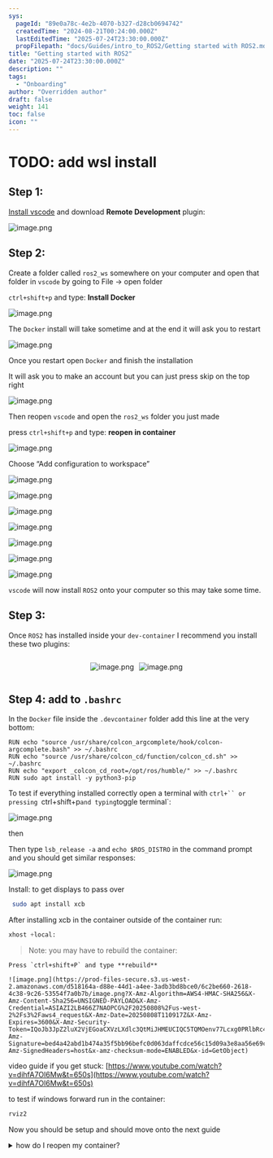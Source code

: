 ```yaml
---
sys:
  pageId: "89e0a78c-4e2b-4070-b327-d28cb0694742"
  createdTime: "2024-08-21T00:24:00.000Z"
  lastEditedTime: "2025-07-24T23:30:00.000Z"
  propFilepath: "docs/Guides/intro_to_ROS2/Getting started with ROS2.md"
title: "Getting started with ROS2"
date: "2025-07-24T23:30:00.000Z"
description: ""
tags:
  - "Onboarding"
author: "Overridden author"
draft: false
weight: 141
toc: false
icon: ""
---
```


# TODO: add wsl install

## Step 1:

[Install vscode](https://code.visualstudio.com/download) and download **Remote Development** plugin:

![image.png](https://prod-files-secure.s3.us-west-2.amazonaws.com/d518164a-d88e-44d1-a4ee-3adb3bd8bce0/efb52993-1881-4a40-b95e-6f020334f022/image.png?X-Amz-Algorithm=AWS4-HMAC-SHA256&X-Amz-Content-Sha256=UNSIGNED-PAYLOAD&X-Amz-Credential=ASIAZI2LB4667M3KQ7OX%2F20250808%2Fus-west-2%2Fs3%2Faws4_request&X-Amz-Date=20250808T110910Z&X-Amz-Expires=3600&X-Amz-Security-Token=IQoJb3JpZ2luX2VjEGoaCXVzLXdlc3QtMiJGMEQCIAx%2FKUjnpAKR10CFmeTWgcch1p5g6pkcHN6hpjm%2BUZT1AiB%2BNEsQhpvge%2BpQT7bfB%2BzQU5hRlxWWyzMgGgNQyBBPeiqIBAij%2F%2F%2F%2F%2F%2F%2F%2F%2F%2F8BEAAaDDYzNzQyMzE4MzgwNSIMHqeOm1YX%2FRuY2bvhKtwDMDXTpsw9Ae4%2FhtFRpgrCML8jvJq6G%2FGjBzXSzPV1mYJ8AdsD3hMWG1wLyuzt1qPvEPBF6n%2BFgF%2BrV9U2qiPXlZ7IHyRSHRhMoHOkMEU8tuDlpoZWBbuQsyQCOdByP6niPaN8w3OrUgOqZxBRka6TZnIh9XVyDkFm0q%2FbXbTBgSYGTUry7WJdyc3YoWOc1IfjngWFVNlUmWh7CQpK%2FipkpikjHrvbHSnK9GJgYunTB2BqxEXaxs%2B%2F6ejNumiEZLxIVaEXjCqindrtoPK%2FN8zBT2L4PgOt02vDZnio2X034FcTWhKur2ez8%2F8iprerA8995W0CzuDPsFiFpBPHrXCdNF0XsxcLrodWzyvkCZMzU8WI2Sgegu%2FG0e5zTIpjoudylf%2Fa840HMeg1wHsN%2B%2BeWEq47dTC7KcU%2FUZSukxk8zeuxWtYKeLIxgkoRHlRC%2B%2Fy%2BZ6LOBY87Dbmo7xTwQkNWhqpoO5bg2Sa3ICIWzZ0rCQB0KXUf5s%2FJXWVrFArPXCKI4knVFgUVPd61WUQ2huPeYVTi4WeQogoOucruvoMBKtoAnU8GWzj19hcx2zoQHDZSgnArFnQp37SiII3eLakApCD8PrO0KqIvBz0F%2Bx4e7kdn0cM%2BOZIhpFezwiwwp5PXxAY6pgFVo5Yr5bpMdtDzOfv93KuLER6GL17zRi%2FlqNZjxEFno1TvpM34A2lNCS1ztTsdo6Cf4Fn0gIM8fTWjTHOn%2BgAnzKUudbprbr9r1zo9TYaSIO7zw%2FiV5ZhwKr9Ahzt0ehlmOLHAVjrZGZIzz13UIB2Khw%2B0sLRg9GiHHleEAVSp8YFV22HBOd4gxtVuw%2BZ71NtqvB2%2Bw944273v3Y6s4jB048Olj2yy&X-Amz-Signature=58f58e24256c8a0dde804e4dddf619d3f871d518fd190a5fa251320977ce8a3f&X-Amz-SignedHeaders=host&x-amz-checksum-mode=ENABLED&x-id=GetObject)

## Step 2:

Create a folder called `ros2_ws` somewhere on your computer and open that folder in `vscode` by going to File → open folder 

`ctrl+shift+p` and type: **Install Docker**

![image.png](https://prod-files-secure.s3.us-west-2.amazonaws.com/d518164a-d88e-44d1-a4ee-3adb3bd8bce0/2269dc0e-1cd5-47ff-bceb-c04ad9b2eab0/image.png?X-Amz-Algorithm=AWS4-HMAC-SHA256&X-Amz-Content-Sha256=UNSIGNED-PAYLOAD&X-Amz-Credential=ASIAZI2LB4667M3KQ7OX%2F20250808%2Fus-west-2%2Fs3%2Faws4_request&X-Amz-Date=20250808T110910Z&X-Amz-Expires=3600&X-Amz-Security-Token=IQoJb3JpZ2luX2VjEGoaCXVzLXdlc3QtMiJGMEQCIAx%2FKUjnpAKR10CFmeTWgcch1p5g6pkcHN6hpjm%2BUZT1AiB%2BNEsQhpvge%2BpQT7bfB%2BzQU5hRlxWWyzMgGgNQyBBPeiqIBAij%2F%2F%2F%2F%2F%2F%2F%2F%2F%2F8BEAAaDDYzNzQyMzE4MzgwNSIMHqeOm1YX%2FRuY2bvhKtwDMDXTpsw9Ae4%2FhtFRpgrCML8jvJq6G%2FGjBzXSzPV1mYJ8AdsD3hMWG1wLyuzt1qPvEPBF6n%2BFgF%2BrV9U2qiPXlZ7IHyRSHRhMoHOkMEU8tuDlpoZWBbuQsyQCOdByP6niPaN8w3OrUgOqZxBRka6TZnIh9XVyDkFm0q%2FbXbTBgSYGTUry7WJdyc3YoWOc1IfjngWFVNlUmWh7CQpK%2FipkpikjHrvbHSnK9GJgYunTB2BqxEXaxs%2B%2F6ejNumiEZLxIVaEXjCqindrtoPK%2FN8zBT2L4PgOt02vDZnio2X034FcTWhKur2ez8%2F8iprerA8995W0CzuDPsFiFpBPHrXCdNF0XsxcLrodWzyvkCZMzU8WI2Sgegu%2FG0e5zTIpjoudylf%2Fa840HMeg1wHsN%2B%2BeWEq47dTC7KcU%2FUZSukxk8zeuxWtYKeLIxgkoRHlRC%2B%2Fy%2BZ6LOBY87Dbmo7xTwQkNWhqpoO5bg2Sa3ICIWzZ0rCQB0KXUf5s%2FJXWVrFArPXCKI4knVFgUVPd61WUQ2huPeYVTi4WeQogoOucruvoMBKtoAnU8GWzj19hcx2zoQHDZSgnArFnQp37SiII3eLakApCD8PrO0KqIvBz0F%2Bx4e7kdn0cM%2BOZIhpFezwiwwp5PXxAY6pgFVo5Yr5bpMdtDzOfv93KuLER6GL17zRi%2FlqNZjxEFno1TvpM34A2lNCS1ztTsdo6Cf4Fn0gIM8fTWjTHOn%2BgAnzKUudbprbr9r1zo9TYaSIO7zw%2FiV5ZhwKr9Ahzt0ehlmOLHAVjrZGZIzz13UIB2Khw%2B0sLRg9GiHHleEAVSp8YFV22HBOd4gxtVuw%2BZ71NtqvB2%2Bw944273v3Y6s4jB048Olj2yy&X-Amz-Signature=d85a672601e5f135ca238438c57fca60d89c1bbf76f98aeff2c7bf26306d1bcd&X-Amz-SignedHeaders=host&x-amz-checksum-mode=ENABLED&x-id=GetObject)

The `Docker` install will take sometime and at the end it will ask you to restart

![image.png](https://prod-files-secure.s3.us-west-2.amazonaws.com/d518164a-d88e-44d1-a4ee-3adb3bd8bce0/ed233f78-be33-4b1f-b89c-9c346c0e961e/image.png?X-Amz-Algorithm=AWS4-HMAC-SHA256&X-Amz-Content-Sha256=UNSIGNED-PAYLOAD&X-Amz-Credential=ASIAZI2LB4667M3KQ7OX%2F20250808%2Fus-west-2%2Fs3%2Faws4_request&X-Amz-Date=20250808T110910Z&X-Amz-Expires=3600&X-Amz-Security-Token=IQoJb3JpZ2luX2VjEGoaCXVzLXdlc3QtMiJGMEQCIAx%2FKUjnpAKR10CFmeTWgcch1p5g6pkcHN6hpjm%2BUZT1AiB%2BNEsQhpvge%2BpQT7bfB%2BzQU5hRlxWWyzMgGgNQyBBPeiqIBAij%2F%2F%2F%2F%2F%2F%2F%2F%2F%2F8BEAAaDDYzNzQyMzE4MzgwNSIMHqeOm1YX%2FRuY2bvhKtwDMDXTpsw9Ae4%2FhtFRpgrCML8jvJq6G%2FGjBzXSzPV1mYJ8AdsD3hMWG1wLyuzt1qPvEPBF6n%2BFgF%2BrV9U2qiPXlZ7IHyRSHRhMoHOkMEU8tuDlpoZWBbuQsyQCOdByP6niPaN8w3OrUgOqZxBRka6TZnIh9XVyDkFm0q%2FbXbTBgSYGTUry7WJdyc3YoWOc1IfjngWFVNlUmWh7CQpK%2FipkpikjHrvbHSnK9GJgYunTB2BqxEXaxs%2B%2F6ejNumiEZLxIVaEXjCqindrtoPK%2FN8zBT2L4PgOt02vDZnio2X034FcTWhKur2ez8%2F8iprerA8995W0CzuDPsFiFpBPHrXCdNF0XsxcLrodWzyvkCZMzU8WI2Sgegu%2FG0e5zTIpjoudylf%2Fa840HMeg1wHsN%2B%2BeWEq47dTC7KcU%2FUZSukxk8zeuxWtYKeLIxgkoRHlRC%2B%2Fy%2BZ6LOBY87Dbmo7xTwQkNWhqpoO5bg2Sa3ICIWzZ0rCQB0KXUf5s%2FJXWVrFArPXCKI4knVFgUVPd61WUQ2huPeYVTi4WeQogoOucruvoMBKtoAnU8GWzj19hcx2zoQHDZSgnArFnQp37SiII3eLakApCD8PrO0KqIvBz0F%2Bx4e7kdn0cM%2BOZIhpFezwiwwp5PXxAY6pgFVo5Yr5bpMdtDzOfv93KuLER6GL17zRi%2FlqNZjxEFno1TvpM34A2lNCS1ztTsdo6Cf4Fn0gIM8fTWjTHOn%2BgAnzKUudbprbr9r1zo9TYaSIO7zw%2FiV5ZhwKr9Ahzt0ehlmOLHAVjrZGZIzz13UIB2Khw%2B0sLRg9GiHHleEAVSp8YFV22HBOd4gxtVuw%2BZ71NtqvB2%2Bw944273v3Y6s4jB048Olj2yy&X-Amz-Signature=fbf9ea3061a01635d940215191dd79b99219e0389e5bb059f5e34b94cbaacf2e&X-Amz-SignedHeaders=host&x-amz-checksum-mode=ENABLED&x-id=GetObject)

Once you restart open `Docker` and finish the installation

It will ask you to make an account but you can just press skip on the top right

![image.png](https://prod-files-secure.s3.us-west-2.amazonaws.com/d518164a-d88e-44d1-a4ee-3adb3bd8bce0/21010ad9-1659-4fd9-9f59-9932a09b2a3d/image.png?X-Amz-Algorithm=AWS4-HMAC-SHA256&X-Amz-Content-Sha256=UNSIGNED-PAYLOAD&X-Amz-Credential=ASIAZI2LB4667M3KQ7OX%2F20250808%2Fus-west-2%2Fs3%2Faws4_request&X-Amz-Date=20250808T110910Z&X-Amz-Expires=3600&X-Amz-Security-Token=IQoJb3JpZ2luX2VjEGoaCXVzLXdlc3QtMiJGMEQCIAx%2FKUjnpAKR10CFmeTWgcch1p5g6pkcHN6hpjm%2BUZT1AiB%2BNEsQhpvge%2BpQT7bfB%2BzQU5hRlxWWyzMgGgNQyBBPeiqIBAij%2F%2F%2F%2F%2F%2F%2F%2F%2F%2F8BEAAaDDYzNzQyMzE4MzgwNSIMHqeOm1YX%2FRuY2bvhKtwDMDXTpsw9Ae4%2FhtFRpgrCML8jvJq6G%2FGjBzXSzPV1mYJ8AdsD3hMWG1wLyuzt1qPvEPBF6n%2BFgF%2BrV9U2qiPXlZ7IHyRSHRhMoHOkMEU8tuDlpoZWBbuQsyQCOdByP6niPaN8w3OrUgOqZxBRka6TZnIh9XVyDkFm0q%2FbXbTBgSYGTUry7WJdyc3YoWOc1IfjngWFVNlUmWh7CQpK%2FipkpikjHrvbHSnK9GJgYunTB2BqxEXaxs%2B%2F6ejNumiEZLxIVaEXjCqindrtoPK%2FN8zBT2L4PgOt02vDZnio2X034FcTWhKur2ez8%2F8iprerA8995W0CzuDPsFiFpBPHrXCdNF0XsxcLrodWzyvkCZMzU8WI2Sgegu%2FG0e5zTIpjoudylf%2Fa840HMeg1wHsN%2B%2BeWEq47dTC7KcU%2FUZSukxk8zeuxWtYKeLIxgkoRHlRC%2B%2Fy%2BZ6LOBY87Dbmo7xTwQkNWhqpoO5bg2Sa3ICIWzZ0rCQB0KXUf5s%2FJXWVrFArPXCKI4knVFgUVPd61WUQ2huPeYVTi4WeQogoOucruvoMBKtoAnU8GWzj19hcx2zoQHDZSgnArFnQp37SiII3eLakApCD8PrO0KqIvBz0F%2Bx4e7kdn0cM%2BOZIhpFezwiwwp5PXxAY6pgFVo5Yr5bpMdtDzOfv93KuLER6GL17zRi%2FlqNZjxEFno1TvpM34A2lNCS1ztTsdo6Cf4Fn0gIM8fTWjTHOn%2BgAnzKUudbprbr9r1zo9TYaSIO7zw%2FiV5ZhwKr9Ahzt0ehlmOLHAVjrZGZIzz13UIB2Khw%2B0sLRg9GiHHleEAVSp8YFV22HBOd4gxtVuw%2BZ71NtqvB2%2Bw944273v3Y6s4jB048Olj2yy&X-Amz-Signature=55ff1f2450d2f5d981f0dd5695f580bf85c387830f33712208e0ba34d7998176&X-Amz-SignedHeaders=host&x-amz-checksum-mode=ENABLED&x-id=GetObject)

Then reopen `vscode` and open the `ros2_ws` folder you just made

press `ctrl+shift+p` and type: **reopen in container**

![image.png](https://prod-files-secure.s3.us-west-2.amazonaws.com/d518164a-d88e-44d1-a4ee-3adb3bd8bce0/4e93b8c2-41ad-488c-8095-c74205196118/image.png?X-Amz-Algorithm=AWS4-HMAC-SHA256&X-Amz-Content-Sha256=UNSIGNED-PAYLOAD&X-Amz-Credential=ASIAZI2LB4667M3KQ7OX%2F20250808%2Fus-west-2%2Fs3%2Faws4_request&X-Amz-Date=20250808T110910Z&X-Amz-Expires=3600&X-Amz-Security-Token=IQoJb3JpZ2luX2VjEGoaCXVzLXdlc3QtMiJGMEQCIAx%2FKUjnpAKR10CFmeTWgcch1p5g6pkcHN6hpjm%2BUZT1AiB%2BNEsQhpvge%2BpQT7bfB%2BzQU5hRlxWWyzMgGgNQyBBPeiqIBAij%2F%2F%2F%2F%2F%2F%2F%2F%2F%2F8BEAAaDDYzNzQyMzE4MzgwNSIMHqeOm1YX%2FRuY2bvhKtwDMDXTpsw9Ae4%2FhtFRpgrCML8jvJq6G%2FGjBzXSzPV1mYJ8AdsD3hMWG1wLyuzt1qPvEPBF6n%2BFgF%2BrV9U2qiPXlZ7IHyRSHRhMoHOkMEU8tuDlpoZWBbuQsyQCOdByP6niPaN8w3OrUgOqZxBRka6TZnIh9XVyDkFm0q%2FbXbTBgSYGTUry7WJdyc3YoWOc1IfjngWFVNlUmWh7CQpK%2FipkpikjHrvbHSnK9GJgYunTB2BqxEXaxs%2B%2F6ejNumiEZLxIVaEXjCqindrtoPK%2FN8zBT2L4PgOt02vDZnio2X034FcTWhKur2ez8%2F8iprerA8995W0CzuDPsFiFpBPHrXCdNF0XsxcLrodWzyvkCZMzU8WI2Sgegu%2FG0e5zTIpjoudylf%2Fa840HMeg1wHsN%2B%2BeWEq47dTC7KcU%2FUZSukxk8zeuxWtYKeLIxgkoRHlRC%2B%2Fy%2BZ6LOBY87Dbmo7xTwQkNWhqpoO5bg2Sa3ICIWzZ0rCQB0KXUf5s%2FJXWVrFArPXCKI4knVFgUVPd61WUQ2huPeYVTi4WeQogoOucruvoMBKtoAnU8GWzj19hcx2zoQHDZSgnArFnQp37SiII3eLakApCD8PrO0KqIvBz0F%2Bx4e7kdn0cM%2BOZIhpFezwiwwp5PXxAY6pgFVo5Yr5bpMdtDzOfv93KuLER6GL17zRi%2FlqNZjxEFno1TvpM34A2lNCS1ztTsdo6Cf4Fn0gIM8fTWjTHOn%2BgAnzKUudbprbr9r1zo9TYaSIO7zw%2FiV5ZhwKr9Ahzt0ehlmOLHAVjrZGZIzz13UIB2Khw%2B0sLRg9GiHHleEAVSp8YFV22HBOd4gxtVuw%2BZ71NtqvB2%2Bw944273v3Y6s4jB048Olj2yy&X-Amz-Signature=64a85fce205138a40fe008957180d0a154c4951bae9ffcfffb89604531a129fe&X-Amz-SignedHeaders=host&x-amz-checksum-mode=ENABLED&x-id=GetObject)

Choose “Add configuration to workspace”

![image.png](https://prod-files-secure.s3.us-west-2.amazonaws.com/d518164a-d88e-44d1-a4ee-3adb3bd8bce0/9560b282-5060-4989-ba37-97e7b2c22476/image.png?X-Amz-Algorithm=AWS4-HMAC-SHA256&X-Amz-Content-Sha256=UNSIGNED-PAYLOAD&X-Amz-Credential=ASIAZI2LB4667M3KQ7OX%2F20250808%2Fus-west-2%2Fs3%2Faws4_request&X-Amz-Date=20250808T110910Z&X-Amz-Expires=3600&X-Amz-Security-Token=IQoJb3JpZ2luX2VjEGoaCXVzLXdlc3QtMiJGMEQCIAx%2FKUjnpAKR10CFmeTWgcch1p5g6pkcHN6hpjm%2BUZT1AiB%2BNEsQhpvge%2BpQT7bfB%2BzQU5hRlxWWyzMgGgNQyBBPeiqIBAij%2F%2F%2F%2F%2F%2F%2F%2F%2F%2F8BEAAaDDYzNzQyMzE4MzgwNSIMHqeOm1YX%2FRuY2bvhKtwDMDXTpsw9Ae4%2FhtFRpgrCML8jvJq6G%2FGjBzXSzPV1mYJ8AdsD3hMWG1wLyuzt1qPvEPBF6n%2BFgF%2BrV9U2qiPXlZ7IHyRSHRhMoHOkMEU8tuDlpoZWBbuQsyQCOdByP6niPaN8w3OrUgOqZxBRka6TZnIh9XVyDkFm0q%2FbXbTBgSYGTUry7WJdyc3YoWOc1IfjngWFVNlUmWh7CQpK%2FipkpikjHrvbHSnK9GJgYunTB2BqxEXaxs%2B%2F6ejNumiEZLxIVaEXjCqindrtoPK%2FN8zBT2L4PgOt02vDZnio2X034FcTWhKur2ez8%2F8iprerA8995W0CzuDPsFiFpBPHrXCdNF0XsxcLrodWzyvkCZMzU8WI2Sgegu%2FG0e5zTIpjoudylf%2Fa840HMeg1wHsN%2B%2BeWEq47dTC7KcU%2FUZSukxk8zeuxWtYKeLIxgkoRHlRC%2B%2Fy%2BZ6LOBY87Dbmo7xTwQkNWhqpoO5bg2Sa3ICIWzZ0rCQB0KXUf5s%2FJXWVrFArPXCKI4knVFgUVPd61WUQ2huPeYVTi4WeQogoOucruvoMBKtoAnU8GWzj19hcx2zoQHDZSgnArFnQp37SiII3eLakApCD8PrO0KqIvBz0F%2Bx4e7kdn0cM%2BOZIhpFezwiwwp5PXxAY6pgFVo5Yr5bpMdtDzOfv93KuLER6GL17zRi%2FlqNZjxEFno1TvpM34A2lNCS1ztTsdo6Cf4Fn0gIM8fTWjTHOn%2BgAnzKUudbprbr9r1zo9TYaSIO7zw%2FiV5ZhwKr9Ahzt0ehlmOLHAVjrZGZIzz13UIB2Khw%2B0sLRg9GiHHleEAVSp8YFV22HBOd4gxtVuw%2BZ71NtqvB2%2Bw944273v3Y6s4jB048Olj2yy&X-Amz-Signature=29d2939f79b6a2937dd2c99f95daeb87b5e0eb69992cfaad40f2474a3e9cc66b&X-Amz-SignedHeaders=host&x-amz-checksum-mode=ENABLED&x-id=GetObject)

![image.png](https://prod-files-secure.s3.us-west-2.amazonaws.com/d518164a-d88e-44d1-a4ee-3adb3bd8bce0/2ee63f81-886b-48e8-a553-dc6e5eac99e4/image.png?X-Amz-Algorithm=AWS4-HMAC-SHA256&X-Amz-Content-Sha256=UNSIGNED-PAYLOAD&X-Amz-Credential=ASIAZI2LB4667M3KQ7OX%2F20250808%2Fus-west-2%2Fs3%2Faws4_request&X-Amz-Date=20250808T110910Z&X-Amz-Expires=3600&X-Amz-Security-Token=IQoJb3JpZ2luX2VjEGoaCXVzLXdlc3QtMiJGMEQCIAx%2FKUjnpAKR10CFmeTWgcch1p5g6pkcHN6hpjm%2BUZT1AiB%2BNEsQhpvge%2BpQT7bfB%2BzQU5hRlxWWyzMgGgNQyBBPeiqIBAij%2F%2F%2F%2F%2F%2F%2F%2F%2F%2F8BEAAaDDYzNzQyMzE4MzgwNSIMHqeOm1YX%2FRuY2bvhKtwDMDXTpsw9Ae4%2FhtFRpgrCML8jvJq6G%2FGjBzXSzPV1mYJ8AdsD3hMWG1wLyuzt1qPvEPBF6n%2BFgF%2BrV9U2qiPXlZ7IHyRSHRhMoHOkMEU8tuDlpoZWBbuQsyQCOdByP6niPaN8w3OrUgOqZxBRka6TZnIh9XVyDkFm0q%2FbXbTBgSYGTUry7WJdyc3YoWOc1IfjngWFVNlUmWh7CQpK%2FipkpikjHrvbHSnK9GJgYunTB2BqxEXaxs%2B%2F6ejNumiEZLxIVaEXjCqindrtoPK%2FN8zBT2L4PgOt02vDZnio2X034FcTWhKur2ez8%2F8iprerA8995W0CzuDPsFiFpBPHrXCdNF0XsxcLrodWzyvkCZMzU8WI2Sgegu%2FG0e5zTIpjoudylf%2Fa840HMeg1wHsN%2B%2BeWEq47dTC7KcU%2FUZSukxk8zeuxWtYKeLIxgkoRHlRC%2B%2Fy%2BZ6LOBY87Dbmo7xTwQkNWhqpoO5bg2Sa3ICIWzZ0rCQB0KXUf5s%2FJXWVrFArPXCKI4knVFgUVPd61WUQ2huPeYVTi4WeQogoOucruvoMBKtoAnU8GWzj19hcx2zoQHDZSgnArFnQp37SiII3eLakApCD8PrO0KqIvBz0F%2Bx4e7kdn0cM%2BOZIhpFezwiwwp5PXxAY6pgFVo5Yr5bpMdtDzOfv93KuLER6GL17zRi%2FlqNZjxEFno1TvpM34A2lNCS1ztTsdo6Cf4Fn0gIM8fTWjTHOn%2BgAnzKUudbprbr9r1zo9TYaSIO7zw%2FiV5ZhwKr9Ahzt0ehlmOLHAVjrZGZIzz13UIB2Khw%2B0sLRg9GiHHleEAVSp8YFV22HBOd4gxtVuw%2BZ71NtqvB2%2Bw944273v3Y6s4jB048Olj2yy&X-Amz-Signature=790725f5a3be873413370cc3152798ab10984670f25e0d39aaed508cdda8c0ef&X-Amz-SignedHeaders=host&x-amz-checksum-mode=ENABLED&x-id=GetObject)

![image.png](https://prod-files-secure.s3.us-west-2.amazonaws.com/d518164a-d88e-44d1-a4ee-3adb3bd8bce0/e0fd626c-c8b6-4b2c-95d1-fa4c26514504/image.png?X-Amz-Algorithm=AWS4-HMAC-SHA256&X-Amz-Content-Sha256=UNSIGNED-PAYLOAD&X-Amz-Credential=ASIAZI2LB4667M3KQ7OX%2F20250808%2Fus-west-2%2Fs3%2Faws4_request&X-Amz-Date=20250808T110910Z&X-Amz-Expires=3600&X-Amz-Security-Token=IQoJb3JpZ2luX2VjEGoaCXVzLXdlc3QtMiJGMEQCIAx%2FKUjnpAKR10CFmeTWgcch1p5g6pkcHN6hpjm%2BUZT1AiB%2BNEsQhpvge%2BpQT7bfB%2BzQU5hRlxWWyzMgGgNQyBBPeiqIBAij%2F%2F%2F%2F%2F%2F%2F%2F%2F%2F8BEAAaDDYzNzQyMzE4MzgwNSIMHqeOm1YX%2FRuY2bvhKtwDMDXTpsw9Ae4%2FhtFRpgrCML8jvJq6G%2FGjBzXSzPV1mYJ8AdsD3hMWG1wLyuzt1qPvEPBF6n%2BFgF%2BrV9U2qiPXlZ7IHyRSHRhMoHOkMEU8tuDlpoZWBbuQsyQCOdByP6niPaN8w3OrUgOqZxBRka6TZnIh9XVyDkFm0q%2FbXbTBgSYGTUry7WJdyc3YoWOc1IfjngWFVNlUmWh7CQpK%2FipkpikjHrvbHSnK9GJgYunTB2BqxEXaxs%2B%2F6ejNumiEZLxIVaEXjCqindrtoPK%2FN8zBT2L4PgOt02vDZnio2X034FcTWhKur2ez8%2F8iprerA8995W0CzuDPsFiFpBPHrXCdNF0XsxcLrodWzyvkCZMzU8WI2Sgegu%2FG0e5zTIpjoudylf%2Fa840HMeg1wHsN%2B%2BeWEq47dTC7KcU%2FUZSukxk8zeuxWtYKeLIxgkoRHlRC%2B%2Fy%2BZ6LOBY87Dbmo7xTwQkNWhqpoO5bg2Sa3ICIWzZ0rCQB0KXUf5s%2FJXWVrFArPXCKI4knVFgUVPd61WUQ2huPeYVTi4WeQogoOucruvoMBKtoAnU8GWzj19hcx2zoQHDZSgnArFnQp37SiII3eLakApCD8PrO0KqIvBz0F%2Bx4e7kdn0cM%2BOZIhpFezwiwwp5PXxAY6pgFVo5Yr5bpMdtDzOfv93KuLER6GL17zRi%2FlqNZjxEFno1TvpM34A2lNCS1ztTsdo6Cf4Fn0gIM8fTWjTHOn%2BgAnzKUudbprbr9r1zo9TYaSIO7zw%2FiV5ZhwKr9Ahzt0ehlmOLHAVjrZGZIzz13UIB2Khw%2B0sLRg9GiHHleEAVSp8YFV22HBOd4gxtVuw%2BZ71NtqvB2%2Bw944273v3Y6s4jB048Olj2yy&X-Amz-Signature=766409a94c51ff7345a6ae19ceaf5ff650972f0182570f32ca32e4947e8a5801&X-Amz-SignedHeaders=host&x-amz-checksum-mode=ENABLED&x-id=GetObject)

![image.png](https://prod-files-secure.s3.us-west-2.amazonaws.com/d518164a-d88e-44d1-a4ee-3adb3bd8bce0/a2e13f50-d2ab-4719-a4c2-7ced634bfc9d/image.png?X-Amz-Algorithm=AWS4-HMAC-SHA256&X-Amz-Content-Sha256=UNSIGNED-PAYLOAD&X-Amz-Credential=ASIAZI2LB4667M3KQ7OX%2F20250808%2Fus-west-2%2Fs3%2Faws4_request&X-Amz-Date=20250808T110910Z&X-Amz-Expires=3600&X-Amz-Security-Token=IQoJb3JpZ2luX2VjEGoaCXVzLXdlc3QtMiJGMEQCIAx%2FKUjnpAKR10CFmeTWgcch1p5g6pkcHN6hpjm%2BUZT1AiB%2BNEsQhpvge%2BpQT7bfB%2BzQU5hRlxWWyzMgGgNQyBBPeiqIBAij%2F%2F%2F%2F%2F%2F%2F%2F%2F%2F8BEAAaDDYzNzQyMzE4MzgwNSIMHqeOm1YX%2FRuY2bvhKtwDMDXTpsw9Ae4%2FhtFRpgrCML8jvJq6G%2FGjBzXSzPV1mYJ8AdsD3hMWG1wLyuzt1qPvEPBF6n%2BFgF%2BrV9U2qiPXlZ7IHyRSHRhMoHOkMEU8tuDlpoZWBbuQsyQCOdByP6niPaN8w3OrUgOqZxBRka6TZnIh9XVyDkFm0q%2FbXbTBgSYGTUry7WJdyc3YoWOc1IfjngWFVNlUmWh7CQpK%2FipkpikjHrvbHSnK9GJgYunTB2BqxEXaxs%2B%2F6ejNumiEZLxIVaEXjCqindrtoPK%2FN8zBT2L4PgOt02vDZnio2X034FcTWhKur2ez8%2F8iprerA8995W0CzuDPsFiFpBPHrXCdNF0XsxcLrodWzyvkCZMzU8WI2Sgegu%2FG0e5zTIpjoudylf%2Fa840HMeg1wHsN%2B%2BeWEq47dTC7KcU%2FUZSukxk8zeuxWtYKeLIxgkoRHlRC%2B%2Fy%2BZ6LOBY87Dbmo7xTwQkNWhqpoO5bg2Sa3ICIWzZ0rCQB0KXUf5s%2FJXWVrFArPXCKI4knVFgUVPd61WUQ2huPeYVTi4WeQogoOucruvoMBKtoAnU8GWzj19hcx2zoQHDZSgnArFnQp37SiII3eLakApCD8PrO0KqIvBz0F%2Bx4e7kdn0cM%2BOZIhpFezwiwwp5PXxAY6pgFVo5Yr5bpMdtDzOfv93KuLER6GL17zRi%2FlqNZjxEFno1TvpM34A2lNCS1ztTsdo6Cf4Fn0gIM8fTWjTHOn%2BgAnzKUudbprbr9r1zo9TYaSIO7zw%2FiV5ZhwKr9Ahzt0ehlmOLHAVjrZGZIzz13UIB2Khw%2B0sLRg9GiHHleEAVSp8YFV22HBOd4gxtVuw%2BZ71NtqvB2%2Bw944273v3Y6s4jB048Olj2yy&X-Amz-Signature=2b5735829a939a0650728521bd949428b859d3a644d9ced15a40074cb87b5f67&X-Amz-SignedHeaders=host&x-amz-checksum-mode=ENABLED&x-id=GetObject)

![image.png](https://prod-files-secure.s3.us-west-2.amazonaws.com/d518164a-d88e-44d1-a4ee-3adb3bd8bce0/6cc478ad-aaba-4bf7-9fcc-403277ab896c/image.png?X-Amz-Algorithm=AWS4-HMAC-SHA256&X-Amz-Content-Sha256=UNSIGNED-PAYLOAD&X-Amz-Credential=ASIAZI2LB4667M3KQ7OX%2F20250808%2Fus-west-2%2Fs3%2Faws4_request&X-Amz-Date=20250808T110910Z&X-Amz-Expires=3600&X-Amz-Security-Token=IQoJb3JpZ2luX2VjEGoaCXVzLXdlc3QtMiJGMEQCIAx%2FKUjnpAKR10CFmeTWgcch1p5g6pkcHN6hpjm%2BUZT1AiB%2BNEsQhpvge%2BpQT7bfB%2BzQU5hRlxWWyzMgGgNQyBBPeiqIBAij%2F%2F%2F%2F%2F%2F%2F%2F%2F%2F8BEAAaDDYzNzQyMzE4MzgwNSIMHqeOm1YX%2FRuY2bvhKtwDMDXTpsw9Ae4%2FhtFRpgrCML8jvJq6G%2FGjBzXSzPV1mYJ8AdsD3hMWG1wLyuzt1qPvEPBF6n%2BFgF%2BrV9U2qiPXlZ7IHyRSHRhMoHOkMEU8tuDlpoZWBbuQsyQCOdByP6niPaN8w3OrUgOqZxBRka6TZnIh9XVyDkFm0q%2FbXbTBgSYGTUry7WJdyc3YoWOc1IfjngWFVNlUmWh7CQpK%2FipkpikjHrvbHSnK9GJgYunTB2BqxEXaxs%2B%2F6ejNumiEZLxIVaEXjCqindrtoPK%2FN8zBT2L4PgOt02vDZnio2X034FcTWhKur2ez8%2F8iprerA8995W0CzuDPsFiFpBPHrXCdNF0XsxcLrodWzyvkCZMzU8WI2Sgegu%2FG0e5zTIpjoudylf%2Fa840HMeg1wHsN%2B%2BeWEq47dTC7KcU%2FUZSukxk8zeuxWtYKeLIxgkoRHlRC%2B%2Fy%2BZ6LOBY87Dbmo7xTwQkNWhqpoO5bg2Sa3ICIWzZ0rCQB0KXUf5s%2FJXWVrFArPXCKI4knVFgUVPd61WUQ2huPeYVTi4WeQogoOucruvoMBKtoAnU8GWzj19hcx2zoQHDZSgnArFnQp37SiII3eLakApCD8PrO0KqIvBz0F%2Bx4e7kdn0cM%2BOZIhpFezwiwwp5PXxAY6pgFVo5Yr5bpMdtDzOfv93KuLER6GL17zRi%2FlqNZjxEFno1TvpM34A2lNCS1ztTsdo6Cf4Fn0gIM8fTWjTHOn%2BgAnzKUudbprbr9r1zo9TYaSIO7zw%2FiV5ZhwKr9Ahzt0ehlmOLHAVjrZGZIzz13UIB2Khw%2B0sLRg9GiHHleEAVSp8YFV22HBOd4gxtVuw%2BZ71NtqvB2%2Bw944273v3Y6s4jB048Olj2yy&X-Amz-Signature=73af86aa7e1e39fbe584ce891af3a0acfe1ba8d930714dfa1a35e396997e7a64&X-Amz-SignedHeaders=host&x-amz-checksum-mode=ENABLED&x-id=GetObject)

![image.png](https://prod-files-secure.s3.us-west-2.amazonaws.com/d518164a-d88e-44d1-a4ee-3adb3bd8bce0/53255b28-f75e-430f-b9e3-c0ac8577e42b/image.png?X-Amz-Algorithm=AWS4-HMAC-SHA256&X-Amz-Content-Sha256=UNSIGNED-PAYLOAD&X-Amz-Credential=ASIAZI2LB4667M3KQ7OX%2F20250808%2Fus-west-2%2Fs3%2Faws4_request&X-Amz-Date=20250808T110910Z&X-Amz-Expires=3600&X-Amz-Security-Token=IQoJb3JpZ2luX2VjEGoaCXVzLXdlc3QtMiJGMEQCIAx%2FKUjnpAKR10CFmeTWgcch1p5g6pkcHN6hpjm%2BUZT1AiB%2BNEsQhpvge%2BpQT7bfB%2BzQU5hRlxWWyzMgGgNQyBBPeiqIBAij%2F%2F%2F%2F%2F%2F%2F%2F%2F%2F8BEAAaDDYzNzQyMzE4MzgwNSIMHqeOm1YX%2FRuY2bvhKtwDMDXTpsw9Ae4%2FhtFRpgrCML8jvJq6G%2FGjBzXSzPV1mYJ8AdsD3hMWG1wLyuzt1qPvEPBF6n%2BFgF%2BrV9U2qiPXlZ7IHyRSHRhMoHOkMEU8tuDlpoZWBbuQsyQCOdByP6niPaN8w3OrUgOqZxBRka6TZnIh9XVyDkFm0q%2FbXbTBgSYGTUry7WJdyc3YoWOc1IfjngWFVNlUmWh7CQpK%2FipkpikjHrvbHSnK9GJgYunTB2BqxEXaxs%2B%2F6ejNumiEZLxIVaEXjCqindrtoPK%2FN8zBT2L4PgOt02vDZnio2X034FcTWhKur2ez8%2F8iprerA8995W0CzuDPsFiFpBPHrXCdNF0XsxcLrodWzyvkCZMzU8WI2Sgegu%2FG0e5zTIpjoudylf%2Fa840HMeg1wHsN%2B%2BeWEq47dTC7KcU%2FUZSukxk8zeuxWtYKeLIxgkoRHlRC%2B%2Fy%2BZ6LOBY87Dbmo7xTwQkNWhqpoO5bg2Sa3ICIWzZ0rCQB0KXUf5s%2FJXWVrFArPXCKI4knVFgUVPd61WUQ2huPeYVTi4WeQogoOucruvoMBKtoAnU8GWzj19hcx2zoQHDZSgnArFnQp37SiII3eLakApCD8PrO0KqIvBz0F%2Bx4e7kdn0cM%2BOZIhpFezwiwwp5PXxAY6pgFVo5Yr5bpMdtDzOfv93KuLER6GL17zRi%2FlqNZjxEFno1TvpM34A2lNCS1ztTsdo6Cf4Fn0gIM8fTWjTHOn%2BgAnzKUudbprbr9r1zo9TYaSIO7zw%2FiV5ZhwKr9Ahzt0ehlmOLHAVjrZGZIzz13UIB2Khw%2B0sLRg9GiHHleEAVSp8YFV22HBOd4gxtVuw%2BZ71NtqvB2%2Bw944273v3Y6s4jB048Olj2yy&X-Amz-Signature=434c0e23468e2daf8c45c61f96036e4acbdd2bde3ff27a3af370b2aca1722498&X-Amz-SignedHeaders=host&x-amz-checksum-mode=ENABLED&x-id=GetObject)

![image.png](https://prod-files-secure.s3.us-west-2.amazonaws.com/d518164a-d88e-44d1-a4ee-3adb3bd8bce0/7c562767-5af9-4ffb-97d1-327bcdf4ee00/image.png?X-Amz-Algorithm=AWS4-HMAC-SHA256&X-Amz-Content-Sha256=UNSIGNED-PAYLOAD&X-Amz-Credential=ASIAZI2LB4667M3KQ7OX%2F20250808%2Fus-west-2%2Fs3%2Faws4_request&X-Amz-Date=20250808T110910Z&X-Amz-Expires=3600&X-Amz-Security-Token=IQoJb3JpZ2luX2VjEGoaCXVzLXdlc3QtMiJGMEQCIAx%2FKUjnpAKR10CFmeTWgcch1p5g6pkcHN6hpjm%2BUZT1AiB%2BNEsQhpvge%2BpQT7bfB%2BzQU5hRlxWWyzMgGgNQyBBPeiqIBAij%2F%2F%2F%2F%2F%2F%2F%2F%2F%2F8BEAAaDDYzNzQyMzE4MzgwNSIMHqeOm1YX%2FRuY2bvhKtwDMDXTpsw9Ae4%2FhtFRpgrCML8jvJq6G%2FGjBzXSzPV1mYJ8AdsD3hMWG1wLyuzt1qPvEPBF6n%2BFgF%2BrV9U2qiPXlZ7IHyRSHRhMoHOkMEU8tuDlpoZWBbuQsyQCOdByP6niPaN8w3OrUgOqZxBRka6TZnIh9XVyDkFm0q%2FbXbTBgSYGTUry7WJdyc3YoWOc1IfjngWFVNlUmWh7CQpK%2FipkpikjHrvbHSnK9GJgYunTB2BqxEXaxs%2B%2F6ejNumiEZLxIVaEXjCqindrtoPK%2FN8zBT2L4PgOt02vDZnio2X034FcTWhKur2ez8%2F8iprerA8995W0CzuDPsFiFpBPHrXCdNF0XsxcLrodWzyvkCZMzU8WI2Sgegu%2FG0e5zTIpjoudylf%2Fa840HMeg1wHsN%2B%2BeWEq47dTC7KcU%2FUZSukxk8zeuxWtYKeLIxgkoRHlRC%2B%2Fy%2BZ6LOBY87Dbmo7xTwQkNWhqpoO5bg2Sa3ICIWzZ0rCQB0KXUf5s%2FJXWVrFArPXCKI4knVFgUVPd61WUQ2huPeYVTi4WeQogoOucruvoMBKtoAnU8GWzj19hcx2zoQHDZSgnArFnQp37SiII3eLakApCD8PrO0KqIvBz0F%2Bx4e7kdn0cM%2BOZIhpFezwiwwp5PXxAY6pgFVo5Yr5bpMdtDzOfv93KuLER6GL17zRi%2FlqNZjxEFno1TvpM34A2lNCS1ztTsdo6Cf4Fn0gIM8fTWjTHOn%2BgAnzKUudbprbr9r1zo9TYaSIO7zw%2FiV5ZhwKr9Ahzt0ehlmOLHAVjrZGZIzz13UIB2Khw%2B0sLRg9GiHHleEAVSp8YFV22HBOd4gxtVuw%2BZ71NtqvB2%2Bw944273v3Y6s4jB048Olj2yy&X-Amz-Signature=65bd3a9f21111e7abe2cc2c17c57532767011c06a32e7331347fc7d7ef28ab20&X-Amz-SignedHeaders=host&x-amz-checksum-mode=ENABLED&x-id=GetObject)

`vscode` will now install `ROS2` onto your computer so this may take some time.

## Step 3:

Once `ROS2` has installed inside your `dev-container` I recommend you install these two plugins:

<div style="display: flex;flex-direction: row; column-gap:10px; max-width: 630px;justify-content: center;">
<div>

![image.png](https://prod-files-secure.s3.us-west-2.amazonaws.com/d518164a-d88e-44d1-a4ee-3adb3bd8bce0/3fc3d550-5a54-4ba1-ba6b-faa01cdb7369/image.png?X-Amz-Algorithm=AWS4-HMAC-SHA256&X-Amz-Content-Sha256=UNSIGNED-PAYLOAD&X-Amz-Credential=ASIAZI2LB466QTBT6OLU%2F20250808%2Fus-west-2%2Fs3%2Faws4_request&X-Amz-Date=20250808T110916Z&X-Amz-Expires=3600&X-Amz-Security-Token=IQoJb3JpZ2luX2VjEGoaCXVzLXdlc3QtMiJHMEUCIGwH%2BHXJhZq8t7mPKISuDSll9DMeb6xEYfx5RWJfeQMhAiEA1rNsWG5SsPiBQeRoJVlNQJ1VKb9i6JBlryjF0GyEvLUqiAQIo%2F%2F%2F%2F%2F%2F%2F%2F%2F%2F%2FARAAGgw2Mzc0MjMxODM4MDUiDEgW0MsVjTOSu9NBECrcAwWvjUkLpsq%2BBRHrlKYo9dBu0TpQdRG4Cx%2Fp97KrUIiSPH10HqZ%2FwIhejiI0TFe35Vc74wRdkthJesaYRNUL82FJCnVPVD3SuuczrQ6DG%2BFfBIQjybmOuO7iMEyQ89%2FCtqOstmXCUXCXGZX74%2FJaRzAEViUdcjYyin3fyzMlA6PEqaMdTFmEzEZPt%2FdmEfC%2FLx6cBdBRegIB2Vn0db00JX%2Br%2FMwV4DaWM2ZxKgVWZZ4tPIZnN4J8oE%2BiIikVumkUUbsIoBQkZfrmFZ2V1pDN%2F3jDpybKXq5IJpBJ4myV4CrnKggOx5HkVZRWn5GcnQqAeI3INf7imFWA0A0%2FLPZxbVFmXtZJ1HAAiY2Y5Q8NTsyjcuC%2F%2Bd8J3miHdZmEvGnSuDhdB%2Fbjh2lWLIzLAVTWQuXi0tlDv%2FUmcnFRvBzrTcnK%2B8oEl1WUGoKPyRnO%2BIimkxgtzjrli%2FM1kCxkC03sDaQQdHxSm43BjTXRpRtAER1issJkQY6fF4M4K8gQ0Mjqb4oGQbIkszpds33tvgXkkpC523n%2F9q25ohfgzDkDvZePeF17NB0cmAimmzUknWzgPeyxIVs9YcECkjpZwsls%2FZReIVDdQDf6b4Kxy5I9iVB6jdmFpr8beTyshv4XMNOS18QGOqUBte5qKI1rCobuHZDY5qaVRFyWY3YCFPQh3YHijUjhIOrzB0xHQ%2FnSKaWxB6HFxZznHRt9Sm2SyP2Uss1iepgYo%2BKNqmAtM%2BWFdfzxpufDVd6OfITDKtrtzrg8pVof3M%2BO6d4ycctKwErIwDfAYGPpDheQeyip%2FDIC2pWk2BxZkPURn8eF9TzqmLKTJZNy52ANNUDisGB%2FhmKPwpvHaDnYqy8SCzhz&X-Amz-Signature=81ca43801bc9f4df1e6fa3045177e01f2d4c3332c95cbb7309a741ebf5725f65&X-Amz-SignedHeaders=host&x-amz-checksum-mode=ENABLED&x-id=GetObject)

</div>
<div>

![image.png](https://prod-files-secure.s3.us-west-2.amazonaws.com/d518164a-d88e-44d1-a4ee-3adb3bd8bce0/d994cc66-13c2-4093-a5a3-f84cf4601a82/image.png?X-Amz-Algorithm=AWS4-HMAC-SHA256&X-Amz-Content-Sha256=UNSIGNED-PAYLOAD&X-Amz-Credential=ASIAZI2LB466VW7JD5HM%2F20250808%2Fus-west-2%2Fs3%2Faws4_request&X-Amz-Date=20250808T110917Z&X-Amz-Expires=3600&X-Amz-Security-Token=IQoJb3JpZ2luX2VjEGoaCXVzLXdlc3QtMiJIMEYCIQClyaoDmBHTDycLCv29GeQLv1RB9xaZhtb1OA7JiGd2%2FQIhAN19WvT1zr%2Fl9F5DNtwt%2F4Zp6VJTdyx%2FM%2F%2BbtqKiDH9dKogECKP%2F%2F%2F%2F%2F%2F%2F%2F%2F%2FwEQABoMNjM3NDIzMTgzODA1IgxfMQV3tMCH7ZYvYcAq3AM1WVId0JRnNZyP2Qda0zwEdFXn0iYwQEN2At6yI1EaKHtDWjVyICE4hGY4ifbKz6vaZE7GgfO6BFHTOGTXkvXdTjBtXq92Oz%2BxH1zzS9ONTijmpaMU%2FS1gijpSZSPt7GHIhVU1bnef188XaunrLTVOpOtXiWbUZ8SD7AiNpLko03PDxso%2Fv78hs7kle4rCAyHtsDvZ3GLTA%2BRnok0up4lwLgeq7P5wkCYJTx10r35JUEUJsET9L4%2F%2FlzS2cBDeVnokwwnLT%2BBuW37nmaZIkImm%2Bhk1Tv8OnmXS9OqDvMj962kieGmC8EObWBLDiut5sed0PdsWpxLN4%2Fmru%2BwAu5W670PO7JcqvRQG1F6OiOUtGEbT3%2FE9%2BM6%2BlTtdHtLci0qY3Vs0BLIz3qjEA%2F%2F7DHIgsxt4uKizO%2BAtwUeSKoyauGElxHkNmKUlnph18KewN1xgFjopoK0vz8bkqO3UeVtUGWuALD%2FDSy8wHr8%2BLbiafz1RNOQklY%2F8erP%2BKCEhqD4zmuouXJNmQDWgQsj1PA4ZY9O3Fu%2Ffz3MdWlXyJn5pAkGA5WyOMtGlQDFWeY5Nc6x1V1jX4n%2BuMBYxIw1ENsk1Gb%2BczYMQVK6XVayLmc5dzrDez1HQUViFxI6ipTDwktfEBjqkAZA8wB1zKFzIY5iISI6NuNvYKbQCYcStKy%2F69phhSuVWCPmDegSDRSYSV8seqibH%2BFAlMHNjkwc5AmqOj%2B9s98xMQu%2BFX%2BxezFXDOjEyxT306PeBL5XmU%2BUJaPAqOsf1FFt7fcEu6IWeHXGzYFnj7JSjtIfp2kP6aOe3cDysNj0t6f5Pv2CQETI%2FX8GWS8TN%2BoHKJGfhFU6eZJd%2Fh%2Bg4l8lIDpKK&X-Amz-Signature=6a5abd697ffbda6738b6437ec64f1e0ca8d44984df4871d1d3a22f157df151b9&X-Amz-SignedHeaders=host&x-amz-checksum-mode=ENABLED&x-id=GetObject)

</div>
</div>

## Step 4: add to `.bashrc`

In the `Docker` file inside the `.devcontainer` folder add this line at the very bottom: 

```docker
RUN echo "source /usr/share/colcon_argcomplete/hook/colcon-argcomplete.bash" >> ~/.bashrc
RUN echo "source /usr/share/colcon_cd/function/colcon_cd.sh" >> ~/.bashrc
RUN echo "export _colcon_cd_root=/opt/ros/humble/" >> ~/.bashrc
RUN sudo apt install -y python3-pip 
```

To test if everything installed correctly open a terminal with `ctrl+`` or pressing `ctrl+shift+p` and typing `toggle terminal`:

![image.png](https://prod-files-secure.s3.us-west-2.amazonaws.com/d518164a-d88e-44d1-a4ee-3adb3bd8bce0/6a4943d8-b04e-4c02-9a58-775f3384d1a5/image.png?X-Amz-Algorithm=AWS4-HMAC-SHA256&X-Amz-Content-Sha256=UNSIGNED-PAYLOAD&X-Amz-Credential=ASIAZI2LB4667M3KQ7OX%2F20250808%2Fus-west-2%2Fs3%2Faws4_request&X-Amz-Date=20250808T110910Z&X-Amz-Expires=3600&X-Amz-Security-Token=IQoJb3JpZ2luX2VjEGoaCXVzLXdlc3QtMiJGMEQCIAx%2FKUjnpAKR10CFmeTWgcch1p5g6pkcHN6hpjm%2BUZT1AiB%2BNEsQhpvge%2BpQT7bfB%2BzQU5hRlxWWyzMgGgNQyBBPeiqIBAij%2F%2F%2F%2F%2F%2F%2F%2F%2F%2F8BEAAaDDYzNzQyMzE4MzgwNSIMHqeOm1YX%2FRuY2bvhKtwDMDXTpsw9Ae4%2FhtFRpgrCML8jvJq6G%2FGjBzXSzPV1mYJ8AdsD3hMWG1wLyuzt1qPvEPBF6n%2BFgF%2BrV9U2qiPXlZ7IHyRSHRhMoHOkMEU8tuDlpoZWBbuQsyQCOdByP6niPaN8w3OrUgOqZxBRka6TZnIh9XVyDkFm0q%2FbXbTBgSYGTUry7WJdyc3YoWOc1IfjngWFVNlUmWh7CQpK%2FipkpikjHrvbHSnK9GJgYunTB2BqxEXaxs%2B%2F6ejNumiEZLxIVaEXjCqindrtoPK%2FN8zBT2L4PgOt02vDZnio2X034FcTWhKur2ez8%2F8iprerA8995W0CzuDPsFiFpBPHrXCdNF0XsxcLrodWzyvkCZMzU8WI2Sgegu%2FG0e5zTIpjoudylf%2Fa840HMeg1wHsN%2B%2BeWEq47dTC7KcU%2FUZSukxk8zeuxWtYKeLIxgkoRHlRC%2B%2Fy%2BZ6LOBY87Dbmo7xTwQkNWhqpoO5bg2Sa3ICIWzZ0rCQB0KXUf5s%2FJXWVrFArPXCKI4knVFgUVPd61WUQ2huPeYVTi4WeQogoOucruvoMBKtoAnU8GWzj19hcx2zoQHDZSgnArFnQp37SiII3eLakApCD8PrO0KqIvBz0F%2Bx4e7kdn0cM%2BOZIhpFezwiwwp5PXxAY6pgFVo5Yr5bpMdtDzOfv93KuLER6GL17zRi%2FlqNZjxEFno1TvpM34A2lNCS1ztTsdo6Cf4Fn0gIM8fTWjTHOn%2BgAnzKUudbprbr9r1zo9TYaSIO7zw%2FiV5ZhwKr9Ahzt0ehlmOLHAVjrZGZIzz13UIB2Khw%2B0sLRg9GiHHleEAVSp8YFV22HBOd4gxtVuw%2BZ71NtqvB2%2Bw944273v3Y6s4jB048Olj2yy&X-Amz-Signature=1dcf19cc7ed7f5099e5a4b118f11608bcb812265387ae986e0321fd894a54cea&X-Amz-SignedHeaders=host&x-amz-checksum-mode=ENABLED&x-id=GetObject)

then 

Then type `lsb_release -a` and `echo $ROS_DISTRO` in the command prompt and you should get similar responses:

![image.png](https://prod-files-secure.s3.us-west-2.amazonaws.com/d518164a-d88e-44d1-a4ee-3adb3bd8bce0/3e635dec-a805-4e85-8b9e-d000e5b71a4e/image.png?X-Amz-Algorithm=AWS4-HMAC-SHA256&X-Amz-Content-Sha256=UNSIGNED-PAYLOAD&X-Amz-Credential=ASIAZI2LB4667M3KQ7OX%2F20250808%2Fus-west-2%2Fs3%2Faws4_request&X-Amz-Date=20250808T110910Z&X-Amz-Expires=3600&X-Amz-Security-Token=IQoJb3JpZ2luX2VjEGoaCXVzLXdlc3QtMiJGMEQCIAx%2FKUjnpAKR10CFmeTWgcch1p5g6pkcHN6hpjm%2BUZT1AiB%2BNEsQhpvge%2BpQT7bfB%2BzQU5hRlxWWyzMgGgNQyBBPeiqIBAij%2F%2F%2F%2F%2F%2F%2F%2F%2F%2F8BEAAaDDYzNzQyMzE4MzgwNSIMHqeOm1YX%2FRuY2bvhKtwDMDXTpsw9Ae4%2FhtFRpgrCML8jvJq6G%2FGjBzXSzPV1mYJ8AdsD3hMWG1wLyuzt1qPvEPBF6n%2BFgF%2BrV9U2qiPXlZ7IHyRSHRhMoHOkMEU8tuDlpoZWBbuQsyQCOdByP6niPaN8w3OrUgOqZxBRka6TZnIh9XVyDkFm0q%2FbXbTBgSYGTUry7WJdyc3YoWOc1IfjngWFVNlUmWh7CQpK%2FipkpikjHrvbHSnK9GJgYunTB2BqxEXaxs%2B%2F6ejNumiEZLxIVaEXjCqindrtoPK%2FN8zBT2L4PgOt02vDZnio2X034FcTWhKur2ez8%2F8iprerA8995W0CzuDPsFiFpBPHrXCdNF0XsxcLrodWzyvkCZMzU8WI2Sgegu%2FG0e5zTIpjoudylf%2Fa840HMeg1wHsN%2B%2BeWEq47dTC7KcU%2FUZSukxk8zeuxWtYKeLIxgkoRHlRC%2B%2Fy%2BZ6LOBY87Dbmo7xTwQkNWhqpoO5bg2Sa3ICIWzZ0rCQB0KXUf5s%2FJXWVrFArPXCKI4knVFgUVPd61WUQ2huPeYVTi4WeQogoOucruvoMBKtoAnU8GWzj19hcx2zoQHDZSgnArFnQp37SiII3eLakApCD8PrO0KqIvBz0F%2Bx4e7kdn0cM%2BOZIhpFezwiwwp5PXxAY6pgFVo5Yr5bpMdtDzOfv93KuLER6GL17zRi%2FlqNZjxEFno1TvpM34A2lNCS1ztTsdo6Cf4Fn0gIM8fTWjTHOn%2BgAnzKUudbprbr9r1zo9TYaSIO7zw%2FiV5ZhwKr9Ahzt0ehlmOLHAVjrZGZIzz13UIB2Khw%2B0sLRg9GiHHleEAVSp8YFV22HBOd4gxtVuw%2BZ71NtqvB2%2Bw944273v3Y6s4jB048Olj2yy&X-Amz-Signature=7b782a37614fbe57afb7ad903090930645c2c7b80cef40f365413bd6b20079e8&X-Amz-SignedHeaders=host&x-amz-checksum-mode=ENABLED&x-id=GetObject)

Install:  to get displays to pass over

```bash
 sudo apt install xcb
```

After installing xcb in the container outside of the container run:

```python
xhost +local:
```

> Note: you may have to rebuild the container:

	Press `ctrl+shift+P` and type **rebuild**

	![image.png](https://prod-files-secure.s3.us-west-2.amazonaws.com/d518164a-d88e-44d1-a4ee-3adb3bd8bce0/6c2be660-2618-4c38-9c26-53554f7a0b7b/image.png?X-Amz-Algorithm=AWS4-HMAC-SHA256&X-Amz-Content-Sha256=UNSIGNED-PAYLOAD&X-Amz-Credential=ASIAZI2LB466Z7NAOPCG%2F20250808%2Fus-west-2%2Fs3%2Faws4_request&X-Amz-Date=20250808T110917Z&X-Amz-Expires=3600&X-Amz-Security-Token=IQoJb3JpZ2luX2VjEGoaCXVzLXdlc3QtMiJHMEUCIQC5TQMOenv77Lcxg0PRlbRc4MbzP%2BcV5deJvrNdQ40LZgIgZZ6x%2FESSo3Utl7hbwSJK2m1qctJwOc4p4laj0wLYb1YqiAQIo%2F%2F%2F%2F%2F%2F%2F%2F%2F%2F%2FARAAGgw2Mzc0MjMxODM4MDUiDIg6UrzxKny0M6tu1yrcA6ojk7HvtyVkCwloKPyo0jWrdflG%2B9CPqExOks%2FhZkHzYSqEn2Bi0DTVdtI10wN0KV6q7Tp%2BezJXXCVOrWBV6%2F1NshO9xeW5XTYVD92xbONsnZh8vUcbOCFd57N7H%2FsaX%2FZQnEzVD1vZ3CDqNXsQoI05Jk9iEo%2BtEfCKCEmtTpN2rdl4ekRgnARJ9g43WJN61R6fPHa2wrGMBgbI8F4gZj80aqn4AYrK15WVgibZEnID45HanTbwYEeSRnMwCNUuoM0N0NP86DcRgUXQ2G48o1E6DQynN9r26s1Q5DNx8ROLVijca%2BZidlvMclUwmjEJjKuctg5QCzFKAEmosh7mXZr9k83kUWr%2FThHjouNJ2As6XOU1ktya%2BrXLfab9e%2B%2Bor6tLY0FZPaZ%2FORkFtFnJ4pW3rBZdi8B3HfGOvwKHYznQC0rm6zdcpOcah%2Bjyo%2F%2Bltob94a4hqo%2FN%2BC7KOTNgyJlEi8pVSzsgGvHAsU1IINE0fa9gSYiRxTPWjyu34zwgEZ%2FR7MSVP4r%2BSNPCQvqJpLX4zyB7qo6Mvc5X%2FjDGBTRlGINt8L87apvgUWO%2F0IXaUR9g%2B2Vtb%2BT%2B9jv6FIRZgOGkJRlUZaC0EfM1m6MQtuNAyH1zv35nnNe%2F%2BiiBMN%2BS18QGOqUBDKvttW4kKfQ68GkDR%2FXonhAM5exD%2Fj2B%2BcueXQqtQAtPMNXQMcMc1Ddqa91TX9GfADro9l4syWsPW09%2BrCYmg2AcdQSSNYGw6%2B1YJplDhzKbVPS3LvdG2n%2BAElRloKBA%2F%2FJWtCpyLQd1AFgoAVztWo3E1pYXrJ4tx9cnP1dKzu9PA7vgne7gWhD5yPv8KxkT4HiwfFjCUyMAZeLtJiq8WBxtVGvY&X-Amz-Signature=bed4a42abd1b474a35f5bb96befc0d063daffcdce56c15d09a3e8aa56e69c3c8&X-Amz-SignedHeaders=host&x-amz-checksum-mode=ENABLED&x-id=GetObject)

video guide if you get stuck: [https://www.youtube.com/watch?v=dihfA7Ol6Mw&t=650s](https://www.youtube.com/watch?v=dihfA7Ol6Mw&t=650s)

to test if windows forward run in the container:

```bash
rviz2
```

Now you should be setup and should move onto the next guide 

<details>
      <summary>how do I reopen my container?</summary>
      TODO:
  </details>
